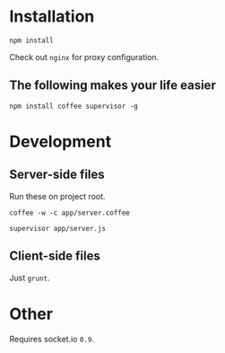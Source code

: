 # Installation

```npm install```

Check out ```nginx``` for proxy configuration.

## The following makes your life easier

```npm install coffee supervisor -g```

# Development

## Server-side files

Run these on project root.

```coffee -w -c app/server.coffee```

```supervisor app/server.js```

## Client-side files

Just ```grunt```.

# Other

Requires socket.io `0.9`.